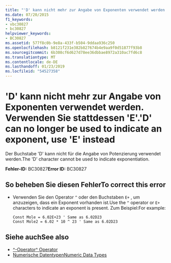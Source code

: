 ```yaml
---
title: "'D' kann nicht mehr zur Angabe von Exponenten verwendet werden. Verwenden Sie stattdessen 'E'."
ms.date: 07/20/2015
f1_keywords:
- vbc30827
- bc30827
helpviewer_keywords:
- BC30827
ms.assetid: 577f8c0b-9e8a-433f-b504-9ddaa936c250
ms.openlocfilehash: b8121f231e382b827674b4e9aa9f0d51877f93b8
ms.sourcegitcommit: 6b308cf6d627d78ee36dbbae8972a310ac7fd6c8
ms.translationtype: MT
ms.contentlocale: de-DE
ms.lasthandoff: 01/23/2019
ms.locfileid: "54527358"
---
```

# <a name="d-can-no-longer-be-used-to-indicate-an-exponent-use-e-instead"></a><span data-ttu-id="11ddc-102">'D' kann nicht mehr zur Angabe von Exponenten verwendet werden. Verwenden Sie stattdessen 'E'.</span><span class="sxs-lookup"><span data-stu-id="11ddc-102">'D' can no longer be used to indicate an exponent, use 'E' instead</span></span>
<span data-ttu-id="11ddc-103">Der Buchstabe 'D' kann nicht für die Angabe von Potenzierung verwendet werden.</span><span class="sxs-lookup"><span data-stu-id="11ddc-103">The 'D' character cannot be used to indicate exponentiation.</span></span>  
  
 <span data-ttu-id="11ddc-104">**Fehler-ID:** BC30827</span><span class="sxs-lookup"><span data-stu-id="11ddc-104">**Error ID:** BC30827</span></span>  
  
## <a name="to-correct-this-error"></a><span data-ttu-id="11ddc-105">So beheben Sie diesen Fehler</span><span class="sxs-lookup"><span data-stu-id="11ddc-105">To correct this error</span></span>  
  
-   <span data-ttu-id="11ddc-106">Verwenden Sie den Operator `^` oder den Buchstaben `E+` , um anzuzeigen, dass ein Exponent vorhanden ist.</span><span class="sxs-lookup"><span data-stu-id="11ddc-106">Use the `^` operator or `E+` characters to indicate an exponent is present.</span></span> <span data-ttu-id="11ddc-107">Zum Beispiel:</span><span class="sxs-lookup"><span data-stu-id="11ddc-107">For example:</span></span>  
  
    ```  
    Const Mole = 6.02E+23 ' Same as 6.02D23  
    Const Mole2 = 6.02 * 10 ^ 23 ' Same as 6.02D23  
    ```  
  
## <a name="see-also"></a><span data-ttu-id="11ddc-108">Siehe auch</span><span class="sxs-lookup"><span data-stu-id="11ddc-108">See also</span></span>
- [<span data-ttu-id="11ddc-109">^-Operator</span><span class="sxs-lookup"><span data-stu-id="11ddc-109">^ Operator</span></span>](../../visual-basic/language-reference/operators/exponentiation-operator.md)
- [<span data-ttu-id="11ddc-110">Numerische Datentypen</span><span class="sxs-lookup"><span data-stu-id="11ddc-110">Numeric Data Types</span></span>](../../visual-basic/programming-guide/language-features/data-types/numeric-data-types.md)
